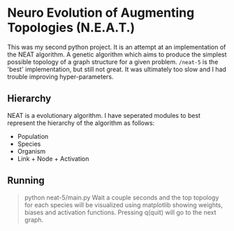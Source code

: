 # Neuro Evolution of Augmenting Topologies (N.E.A.T.)
This was my second python project. It is an attempt at an implementation of the NEAT algorithm. A genetic algorithm which aims to produce the simplest possible topology of a graph structure for a given problem.
`/neat-5` is the 'best' implementation, but still not great. It was ultimately too slow and I had trouble improving hyper-parameters.

## Hierarchy
NEAT is a evolutionary algorithm. I have seperated modules to best represent the hierarchy of the algorithm as follows:
- Population
- Species
- Organism
- Link + Node + Activation

## Running
> python neat-5/main.py
Wait a couple seconds and the top topology for each species will be visualized using matplotlib showing weights, biases and activation functions. Pressing q(quit) will go to the next graph.
